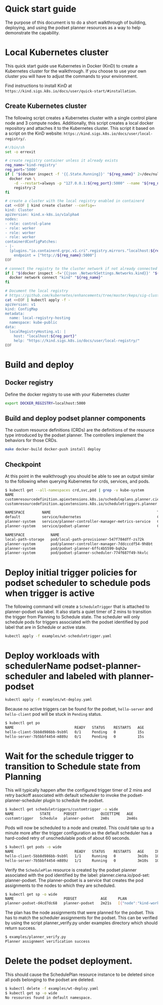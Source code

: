 # Quick start guide

The purpose of this document is to do a short walkthrough of building,
deploying, and using the podset planner resources as a way to help demonstrate
the capability.

# Local Kubernetes cluster

This quick start guide use Kubernetes in Docker (KinD) to create a Kubernetes
cluster for the walkthrough. If you choose to use your own cluster you will
have to adjust the commands to your environment.

Find instructions to install KinD at `https://kind.sigs.k8s.io/docs/user/quick-start/#installation`.

## Create Kubernetes cluster

The following script creates a Kubernetes cluster with a single control plane
node and 3 compute nodes. Additionally, this script creates a local docker
repository and attaches it to the Kubernetes cluster. This script it based on
a script on the KinD website:
`https://kind.sigs.k8s.io/docs/user/local-registry/`.

```bash
#!/bin/sh
set -o errexit

# create registry container unless it already exists
reg_name='kind-registry'
reg_port='5000'
if [ "$(docker inspect -f '{{.State.Running}}' "${reg_name}" 2>/dev/null || true)" != 'true' ]; then
  docker run \
    -d --restart=always -p "127.0.0.1:${reg_port}:5000" --name "${reg_name}" \
    registry:2
fi

# create a cluster with the local registry enabled in containerd
cat <<EOF | kind create cluster --config=-
kind: Cluster
apiVersion: kind.x-k8s.io/v1alpha4
nodes:
- role: control-plane
- role: worker
- role: worker
- role: worker
containerdConfigPatches:
- |-
  [plugins."io.containerd.grpc.v1.cri".registry.mirrors."localhost:${reg_port}"]
    endpoint = ["http://${reg_name}:5000"]
EOF

# connect the registry to the cluster network if not already connected
if [ "$(docker inspect -f='{{json .NetworkSettings.Networks.kind}}' "${reg_name}")" = 'null' ]; then
  docker network connect "kind" "${reg_name}"
fi

# Document the local registry
# https://github.com/kubernetes/enhancements/tree/master/keps/sig-cluster-lifecycle/generic/1755-communicating-a-local-registry
cat <<EOF | kubectl apply -f -
apiVersion: v1
kind: ConfigMap
metadata:
  name: local-registry-hosting
  namespace: kube-public
data:
  localRegistryHosting.v1: |
    host: "localhost:${reg_port}"
    help: "https://kind.sigs.k8s.io/docs/user/local-registry/"
EOF
```

# Build and deploy

## Docker registry

Define the docker registry to use with your Kubernetes cluster

```bash
export DOCKER_REGISTRY=localhost:5000
```

## Build and deploy podset planner components

The custom resource definitions (CRDs) are the definitions of the resource
type introduced by the podset planner. The controllers implement the behaviors
for those CRDs.

```bash
make docker-build docker-push install deploy
```

## Checkpoint

At this point in the walkthrough you should be able to see an output similar
to the following when querying Kubernetes for crds, services, and pods.

```bash
$ kubectl get --all-namespaces crd,svc,pod | grep -v kube-system
NAME                                                                              CREATED AT
customresourcedefinition.apiextensions.k8s.io/scheduleplans.planner.ciena.io      2022-02-15T15:51:53Z
customresourcedefinition.apiextensions.k8s.io/scheduletriggers.planner.ciena.io   2022-02-15T15:51:53Z

NAMESPACE        NAME                                                 TYPE        CLUSTER-IP     EXTERNAL-IP   PORT(S)                  AGE
default          service/kubernetes                                   ClusterIP   10.96.0.1      <none>        443/TCP                  3m40s
planner-system   service/planner-controller-manager-metrics-service   ClusterIP   10.96.163.91   <none>        7443/TCP                 27s
planner-system   service/podset-planner                               ClusterIP   10.96.136.74   <none>        7309/TCP                 26s

NAMESPACE            NAME                                              READY   STATUS    RESTARTS   AGE
local-path-storage   pod/local-path-provisioner-547f784dff-zs72k       1/1     Running   0          3m25s
planner-system       pod/planner-controller-manager-7ddcccdf54-9h8bt   2/2     Running   0          26s
planner-system       pod/podset-planner-6ffc4b5599-bqh2w               1/1     Running   0          26s
planner-system       pod/podset-planner-scheduler-774f687f49-hkvlc     1/1     Running   0          26s
```

# Deploy initial trigger policies for podset scheduler to schedule pods when trigger is active

The following command will create a `ScheduleTrigger` that is attached to
planner-podset via label. It also starts a quiet timer of 2 mins
to transition the trigger from Planning to Schedule state. The scheduler will
only schedule pods for triggers associated with the podset identified by pod label
that are in Schedule or active state.

```bash
kubectl apply -f examples/wt-scheduletrigger.yaml
```

# Deploy workloads with schedulerName podset-planner-scheduler and labeled with planner-podset

```bash
kubectl apply -f examples/wt-deploy.yaml
```

Because no active triggers can be found for the podset, `hello-server` and
`hello-client` pod will be stuck in `Pending` status.

```bash
$ kubectl get po
NAME                            READY   STATUS    RESTARTS   AGE
hello-client-5bb8d986bb-9sb9l   0/1     Pending   0          15s
hello-server-7b5bbf4454-m889z   0/1     Pending   0          15s
```

# Wait for the schedule trigger to transition to Schedule state from Planning

This will typically happen after the configured trigger timer of 2 mins and retry backoff
associated with default scheduler to invoke the podset-planner-scheduler plugin to
schedule the podset.

```bash
$ kubectl get scheduletriggers/customtrigger -o wide
NAME            STATE      PODSET           QUIETTIME   AGE
customtrigger   Schedule   planner-podset   2m0s        2m46s
```

Pods will now be scheduled to a node and created. This could take up to a
minute more after the trigger configuration as the default scheduler has a
hard-coded retry of unschedulable pods of about 60 seconds.

```bash
$ kubectl get pods -o wide
NAME                            READY   STATUS    RESTARTS   AGE     IP           NODE           NOMINATED NODE   READINESS GATES
hello-client-5bb8d986bb-9sb9l   1/1     Running   0          3m10s   10.244.3.4   kind-worker    <none>           <none>
hello-server-7b5bbf4454-m889z   1/1     Running   0          3m10s   10.244.2.6   kind-worker3   <none>           <none>
```

Verify the `SchedulePlan` resource is created by the podset planner associated
with the pod identified by the label: planner.ciena.io/pod-set:
planner-podset. The planner-podset is a service that creates the pod
assignments to the nodes to which they are scheduled.

```bash
$ kubectl get sp -o wide
NAME                       PODSET           AGE     PLAN
planner-podset-d4cd7dc68   planner-podset   2m21s   [{"node":"kind-worker","pod":"hello-client-5bb8d986bb-9sb9l"},{"node":"kind-worker3","pod":"hello-server-7b5bbf4454-m889z"}]
```

The plan has the node assignments that were planned for the podset. This has
to match the scheduler assignments for the podset. This can be verified by
using the script planner_verify.py under examples directory which should
return success.

```bash
$ examples/planner_verify.py
Planner assignment verification success

```
# Delete the podset deployment.

This should cause the SchedulePlan resource instance to be deleted since all
pods belonging to the podset are deleted.

```bash
$ kubectl delete -f examples/wt-deploy.yaml
$ kubectl get sp -o wide
No resources found in default namespace.
```

